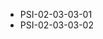 <!--
    ATTENTION: This file was generated via gradle!
               Do NOT manually edit this file! Any such changes will be overwritten!
-->
* PSI-02-03-03-01
* PSI-02-03-03-02
